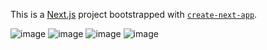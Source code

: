 This is a [Next.js](https://nextjs.org) project bootstrapped with [`create-next-app`](https://nextjs.org/docs/app/api-reference/cli/create-next-app).

![image](https://github.com/user-attachments/assets/06188f4a-4d4e-4e2f-bb4c-4e1427ae24d8)
![image](https://github.com/user-attachments/assets/bcefbdd7-bc1f-439d-9090-f0dcfe3d7679)
![image](https://github.com/user-attachments/assets/f8dd57d8-a8c4-4e44-8cc7-aaf3f2f4f731)
![image](https://github.com/user-attachments/assets/2d41a8b3-235c-4361-ba98-cf345c71f07c)
